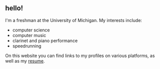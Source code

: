 ## hello!
I'm a freshman at the University of Michigan. My interests include:
* computer science
* computer music
* clarinet and piano performance
* speedrunning

On this website you can find links to my profiles on various platforms, as well as my [resume](https://resume.creddle.io/resume/1r07ere59ch).